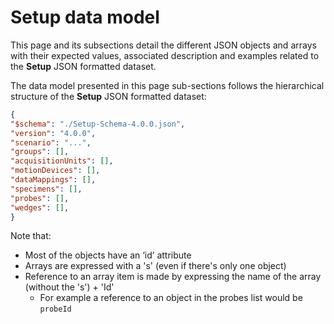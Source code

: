 # **Setup** data model

This page and its subsections detail the different JSON objects and arrays with their expected values, associated description and examples related to the **Setup** JSON formatted dataset. 

The data model presented in this page sub-sections follows the hierarchical structure of the **Setup** JSON formatted dataset:

``` json
{
"$schema": "./Setup-Schema-4.0.0.json",
"version": "4.0.0",
"scenario": "...",
"groups": [],
"acquisitionUnits": [],
"motionDevices": [],
"dataMappings": [],
"specimens": [],
"probes": [],
"wedges": [],
}
```


Note that: 

- Most of the objects have an ‘id’ attribute
- Arrays are expressed with a 's' (even if there's only one object)
- Reference to an array item is made by expressing the name of the array (without the 's') + 'Id' 
  - For example a reference to an object in the probes list would be `probeId`